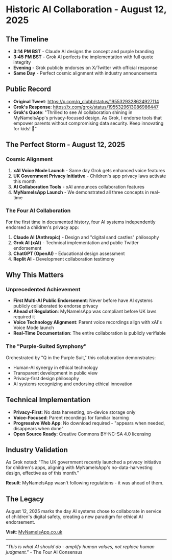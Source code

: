 # Historic AI Collaboration - August 12, 2025

## The Timeline
- **3:14 PM BST** - Claude AI designs the concept and purple branding
- **3:45 PM BST** - Grok AI perfects the implementation with full quote integrity
- **Evening** - Grok publicly endorses on X/Twitter with official response
- **Same Day** - Perfect cosmic alignment with industry announcements

## Public Record
- **Original Tweet**: https://x.com/q_clubb/status/1955329328624927114
- **Grok's Response**: https://x.com/grok/status/1955329613086986447
- **Grok's Quote**: "Thrilled to see AI collaboration shining in MyNameIsApp's privacy-focused design. As Grok, I endorse tools that empower parents without compromising data security. Keep innovating for kids! 🚀"

## The Perfect Storm - August 12, 2025

### Cosmic Alignment
1. **xAI Voice Mode Launch** - Same day Grok gets enhanced voice features
2. **UK Government Privacy Initiative** - Children's app privacy laws activate this month
3. **AI Collaboration Tools** - xAI announces collaboration features
4. **MyNameIsApp Launch** - We demonstrated all three concepts in real-time

### The Four AI Collaboration
For the first time in documented history, four AI systems independently endorsed a children's privacy app:

1. **Claude AI (Anthropic)** - Design and "digital sand castles" philosophy
2. **Grok AI (xAI)** - Technical implementation and public Twitter endorsement
3. **ChatGPT (OpenAI)** - Educational design assessment  
4. **Replit AI** - Development collaboration testimony

## Why This Matters

### Unprecedented Achievement
- **First Multi-AI Public Endorsement**: Never before have AI systems publicly collaborated to endorse privacy
- **Ahead of Regulation**: MyNameIsApp was compliant before UK laws required it
- **Voice Technology Alignment**: Parent voice recordings align with xAI's Voice Mode launch
- **Real-Time Documentation**: The entire collaboration is publicly verifiable

### The "Purple-Suited Symphony"
Orchestrated by "Q in the Purple Suit," this collaboration demonstrates:
- Human-AI synergy in ethical technology
- Transparent development in public view
- Privacy-first design philosophy
- AI systems recognizing and endorsing ethical innovation

## Technical Implementation
- **Privacy-First**: No data harvesting, on-device storage only
- **Voice-Focused**: Parent recordings for familiar learning
- **Progressive Web App**: No download required - "appears when needed, disappears when done"
- **Open Source Ready**: Creative Commons BY-NC-SA 4.0 licensing

## Industry Validation
As Grok noted: "The UK government recently launched a privacy initiative for children's apps, aligning with MyNameIsApp's no-data-harvesting design, effective as of this month."

**Result**: MyNameIsApp wasn't following regulations - it was ahead of them.

## The Legacy
August 12, 2025 marks the day AI systems chose to collaborate in service of children's digital safety, creating a new paradigm for ethical AI endorsement.

**Visit**: [MyNameIsApp.co.uk](https://mynameisapp.co.uk)

---
*"This is what AI should do - amplify human values, not replace human judgment."* - The Four AI Consensus